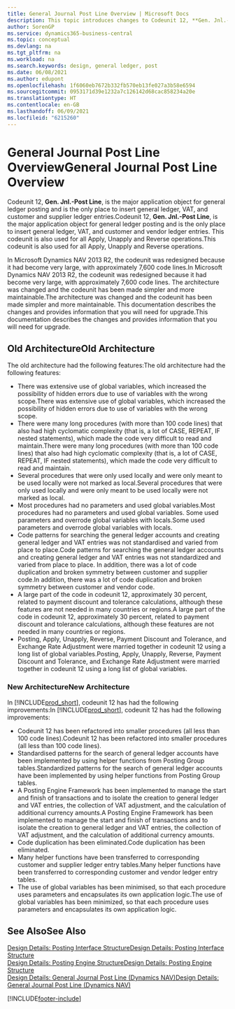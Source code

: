 ```yaml
---
title: General Journal Post Line Overview | Microsoft Docs
description: This topic introduces changes to Codeunit 12, **Gen. Jnl.-Post Line**, which is the major application object for general ledger posting and is the only place to insert general ledger, VAT, and customer and supplier ledger entries.
author: SorenGP
ms.service: dynamics365-business-central
ms.topic: conceptual
ms.devlang: na
ms.tgt_pltfrm: na
ms.workload: na
ms.search.keywords: design, general ledger, post
ms.date: 06/08/2021
ms.author: edupont
ms.openlocfilehash: 1f6060eb7672b332fb570eb13fe027a3b58e6594
ms.sourcegitcommit: 0953171d39e1232a7c126142d68cac858234a20e
ms.translationtype: HT
ms.contentlocale: en-GB
ms.lasthandoff: 06/09/2021
ms.locfileid: "6215260"
---
```

# <a name="general-journal-post-line-overview"></a><span data-ttu-id="c62e4-103">General Journal Post Line Overview</span><span class="sxs-lookup"><span data-stu-id="c62e4-103">General Journal Post Line Overview</span></span>

<span data-ttu-id="c62e4-104">Codeunit 12, **Gen. Jnl.-Post Line**, is the major application object for general ledger posting and is the only place to insert general ledger, VAT, and customer and supplier ledger entries.</span><span class="sxs-lookup"><span data-stu-id="c62e4-104">Codeunit 12, **Gen. Jnl.-Post Line**, is the major application object for general ledger posting and is the only place to insert general ledger, VAT, and customer and vendor ledger entries.</span></span> <span data-ttu-id="c62e4-105">This codeunit is also used for all Apply, Unapply and Reverse operations.</span><span class="sxs-lookup"><span data-stu-id="c62e4-105">This codeunit is also used for all Apply, Unapply and Reverse operations.</span></span>  
  
<span data-ttu-id="c62e4-106">In Microsoft Dynamics NAV 2013 R2, the codeunit was redesigned because it had become very large, with approximately 7,600 code lines.</span><span class="sxs-lookup"><span data-stu-id="c62e4-106">In Microsoft Dynamics NAV 2013 R2, the codeunit was redesigned because it had become very large, with approximately 7,600 code lines.</span></span> <span data-ttu-id="c62e4-107">The architecture was changed and the codeunit has been made simpler and more maintainable.</span><span class="sxs-lookup"><span data-stu-id="c62e4-107">The architecture was changed and the codeunit has been made simpler and more maintainable.</span></span> <span data-ttu-id="c62e4-108">This documentation describes the changes and provides information that you will need for upgrade.</span><span class="sxs-lookup"><span data-stu-id="c62e4-108">This documentation describes the changes and provides information that you will need for upgrade.</span></span>  
  
## <a name="old-architecture"></a><span data-ttu-id="c62e4-109">Old Architecture</span><span class="sxs-lookup"><span data-stu-id="c62e4-109">Old Architecture</span></span>  
<span data-ttu-id="c62e4-110">The old architecture had the following features:</span><span class="sxs-lookup"><span data-stu-id="c62e4-110">The old architecture had the following features:</span></span>  
  
* <span data-ttu-id="c62e4-111">There was extensive use of global variables, which increased the possibility of hidden errors due to use of variables with the wrong scope.</span><span class="sxs-lookup"><span data-stu-id="c62e4-111">There was extensive use of global variables, which increased the possibility of hidden errors due to use of variables with the wrong scope.</span></span>  
* <span data-ttu-id="c62e4-112">There were many long procedures (with more than 100 code lines) that also had high cyclomatic complexity (that is, a lot of CASE, REPEAT, IF nested statements), which made the code very difficult to read and maintain.</span><span class="sxs-lookup"><span data-stu-id="c62e4-112">There were many long procedures (with more than 100 code lines) that also had high cyclomatic complexity (that is, a lot of CASE, REPEAT, IF nested statements), which made the code very difficult to read and maintain.</span></span>  
* <span data-ttu-id="c62e4-113">Several procedures that were only used locally and were only meant to be used locally were not marked as local.</span><span class="sxs-lookup"><span data-stu-id="c62e4-113">Several procedures that were only used locally and were only meant to be used locally were not marked as local.</span></span>  
* <span data-ttu-id="c62e4-114">Most procedures had no parameters and used global variables.</span><span class="sxs-lookup"><span data-stu-id="c62e4-114">Most procedures had no parameters and used global variables.</span></span> <span data-ttu-id="c62e4-115">Some used parameters and overrode global variables with locals.</span><span class="sxs-lookup"><span data-stu-id="c62e4-115">Some used parameters and overrode global variables with locals.</span></span>  
* <span data-ttu-id="c62e4-116">Code patterns for searching the general ledger accounts and creating general ledger and VAT entries was not standardised and varied from place to place.</span><span class="sxs-lookup"><span data-stu-id="c62e4-116">Code patterns for searching the general ledger accounts and creating general ledger and VAT entries was not standardized and varied from place to place.</span></span> <span data-ttu-id="c62e4-117">In addition, there was a lot of code duplication and broken symmetry between customer and supplier code.</span><span class="sxs-lookup"><span data-stu-id="c62e4-117">In addition, there was a lot of code duplication and broken symmetry between customer and vendor code.</span></span>  
* <span data-ttu-id="c62e4-118">A large part of the code in codeunit 12, approximately 30 percent, related to payment discount and tolerance calculations, although these features are not needed in many countries or regions.</span><span class="sxs-lookup"><span data-stu-id="c62e4-118">A large part of the code in codeunit 12, approximately 30 percent, related to payment discount and tolerance calculations, although these features are not needed in many countries or regions.</span></span>  
* <span data-ttu-id="c62e4-119">Posting, Apply, Unapply, Reverse, Payment Discount and Tolerance, and Exchange Rate Adjustment were married together in codeunit 12 using a long list of global variables.</span><span class="sxs-lookup"><span data-stu-id="c62e4-119">Posting, Apply, Unapply, Reverse, Payment Discount and Tolerance, and Exchange Rate Adjustment were married together in codeunit 12 using a long list of global variables.</span></span>  
  
### <a name="new-architecture"></a><span data-ttu-id="c62e4-120">New Architecture</span><span class="sxs-lookup"><span data-stu-id="c62e4-120">New Architecture</span></span>  
<span data-ttu-id="c62e4-121">In [!INCLUDE[prod_short](includes/prod_short.md)], codeunit 12 has had the following improvements:</span><span class="sxs-lookup"><span data-stu-id="c62e4-121">In [!INCLUDE[prod_short](includes/prod_short.md)], codeunit 12 has had the following improvements:</span></span>  
  
* <span data-ttu-id="c62e4-122">Codeunit 12 has been refactored into smaller procedures (all less than 100 code lines).</span><span class="sxs-lookup"><span data-stu-id="c62e4-122">Codeunit 12 has been refactored into smaller procedures (all less than 100 code lines).</span></span>  
* <span data-ttu-id="c62e4-123">Standardised patterns for the search of general ledger accounts have been implemented by using helper functions from Posting Group tables.</span><span class="sxs-lookup"><span data-stu-id="c62e4-123">Standardized patterns for the search of general ledger accounts have been implemented by using helper functions from Posting Group tables.</span></span>  
* <span data-ttu-id="c62e4-124">A Posting Engine Framework has been implemented to manage the start and finish of transactions and to isolate the creation to general ledger and VAT entries, the collection of VAT adjustment, and the calculation of additional currency amounts.</span><span class="sxs-lookup"><span data-stu-id="c62e4-124">A Posting Engine Framework has been implemented to manage the start and finish of transactions and to isolate the creation to general ledger and VAT entries, the collection of VAT adjustment, and the calculation of additional currency amounts.</span></span>  
* <span data-ttu-id="c62e4-125">Code duplication has been eliminated.</span><span class="sxs-lookup"><span data-stu-id="c62e4-125">Code duplication has been eliminated.</span></span>  
* <span data-ttu-id="c62e4-126">Many helper functions have been transferred to corresponding customer and supplier ledger entry tables.</span><span class="sxs-lookup"><span data-stu-id="c62e4-126">Many helper functions have been transferred to corresponding customer and vendor ledger entry tables.</span></span>  
* <span data-ttu-id="c62e4-127">The use of global variables has been minimised, so that each procedure uses parameters and encapsulates its own application logic.</span><span class="sxs-lookup"><span data-stu-id="c62e4-127">The use of global variables has been minimized, so that each procedure uses parameters and encapsulates its own application logic.</span></span>  
  
## <a name="see-also"></a><span data-ttu-id="c62e4-128">See Also</span><span class="sxs-lookup"><span data-stu-id="c62e4-128">See Also</span></span>

[<span data-ttu-id="c62e4-129">Design Details: Posting Interface Structure</span><span class="sxs-lookup"><span data-stu-id="c62e4-129">Design Details: Posting Interface Structure</span></span>](design-details-posting-interface-structure.md)  
[<span data-ttu-id="c62e4-130">Design Details: Posting Engine Structure</span><span class="sxs-lookup"><span data-stu-id="c62e4-130">Design Details: Posting Engine Structure</span></span>](design-details-posting-engine-structure.md)  
[<span data-ttu-id="c62e4-131">Design Details: General Journal Post Line (Dynamics NAV)</span><span class="sxs-lookup"><span data-stu-id="c62e4-131">Design Details: General Journal Post Line (Dynamics NAV)</span></span>](/dynamics-nav-app/design-details-general-journal-post-line)  


[!INCLUDE[footer-include](includes/footer-banner.md)]